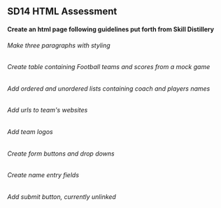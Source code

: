 ## SD14 HTML Assessment

#### Create an html page following guidelines put forth from Skill Distillery

###### Make three paragraphs with styling
###### Create table containing Football teams and scores from a mock game
###### Add ordered and unordered lists containing coach and players names
###### Add urls to team's websites
###### Add team logos
###### Create form buttons and drop downs
###### Create name entry fields
###### Add submit button, currently unlinked
